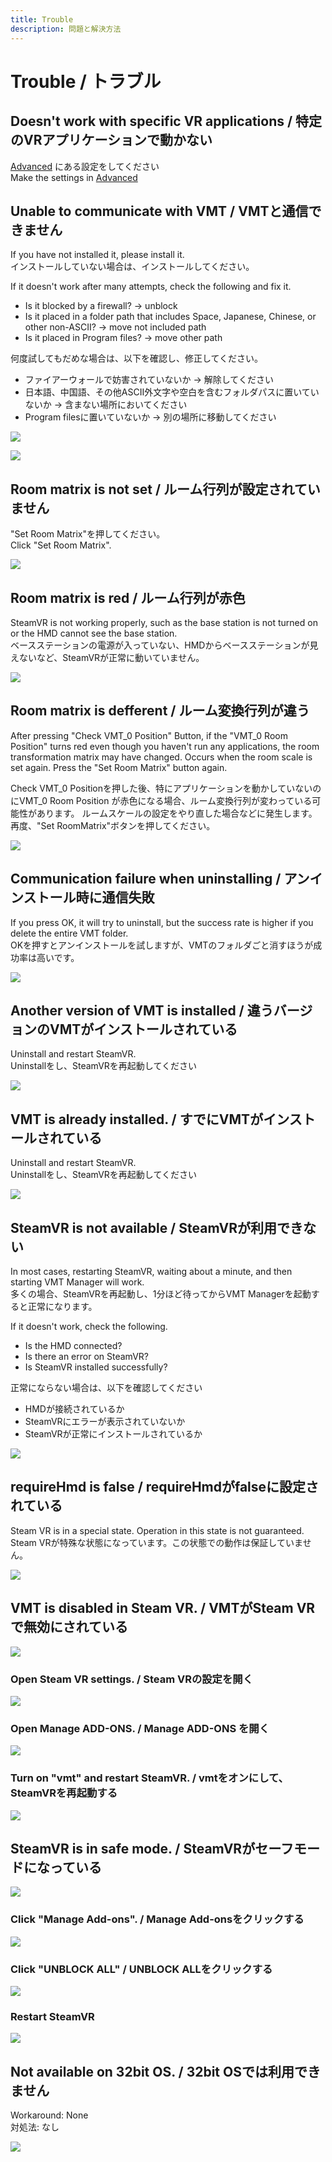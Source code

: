 ```yaml
---
title: Trouble
description: 問題と解決方法
---
```


# Trouble / トラブル

## Doesn't work with specific VR applications / 特定のVRアプリケーションで動かない
[Advanced](advanced.md) にある設定をしてください  
Make the settings in [Advanced](advanced.md)  

## Unable to communicate with VMT / VMTと通信できません
If you have not installed it, please install it.  
インストールしていない場合は、インストールしてください。  

If it doesn't work after many attempts, check the following and fix it.  

+ Is it blocked by a firewall? → unblock
+ Is it placed in a folder path that includes Space, Japanese, Chinese, or other non-ASCII? → move not included path
+ Is it placed in Program files?  → move other path

何度試してもだめな場合は、以下を確認し、修正してください。  

+ ファイアーウォールで妨害されていないか → 解除してください
+ 日本語、中国語、その他ASCII外文字や空白を含むフォルダパスに置いていないか → 含まない場所においてください
+ Program filesに置いていないか → 別の場所に移動してください
  
![](/VirtualMotionTrackerDocument/image/trouble2.png)

![](/VirtualMotionTrackerDocument/image/firewall.png)

## Room matrix is not set / ルーム行列が設定されていません
"Set Room Matrix"を押してください。  
Click "Set Room Matrix".

![](/VirtualMotionTrackerDocument/image/trouble1.png)

## Room matrix is red / ルーム行列が赤色
SteamVR is not working properly, such as the base station is not turned on or the HMD cannot see the base station.   
ベースステーションの電源が入っていない、HMDからベースステーションが見えないなど、SteamVRが正常に動いていません。

![](/VirtualMotionTrackerDocument/image/troubleB.png)

## Room matrix is defferent / ルーム変換行列が違う
After pressing "Check VMT_0 Position" Button, if the "VMT_0 Room Position" turns red even though you haven't run any applications, the room transformation matrix may have changed.
Occurs when the room scale is set again. Press the "Set Room Matrix" button again. 

Check VMT_0 Positionを押した後、特にアプリケーションを動かしていないのにVMT_0 Room Position が赤色になる場合、ルーム変換行列が変わっている可能性があります。
ルームスケールの設定をやり直した場合などに発生します。再度、"Set RoomMatrix"ボタンを押してください。

![](/VirtualMotionTrackerDocument/image/troubleC.png)


## Communication failure when uninstalling / アンインストール時に通信失敗
If you press OK, it will try to uninstall, but the success rate is higher if you delete the entire VMT folder.   
OKを押すとアンインストールを試しますが、VMTのフォルダごと消すほうが成功率は高いです。

![](/VirtualMotionTrackerDocument/image/trouble3.png)

## Another version of VMT is installed / 違うバージョンのVMTがインストールされている
Uninstall and restart SteamVR.  
Uninstallをし、SteamVRを再起動してください

![](/VirtualMotionTrackerDocument/image/trouble4.png)

## VMT is already installed. / すでにVMTがインストールされている
Uninstall and restart SteamVR.  
Uninstallをし、SteamVRを再起動してください

![](/VirtualMotionTrackerDocument/image/trouble5.png)

## SteamVR is not available / SteamVRが利用できない
In most cases, restarting SteamVR, waiting about a minute, and then starting VMT Manager will work.   
多くの場合、SteamVRを再起動し、1分ほど待ってからVMT Managerを起動すると正常になります。

If it doesn't work, check the following. 

+ Is the HMD connected?
+ Is there an error on SteamVR?
+ Is SteamVR installed successfully? 

正常にならない場合は、以下を確認してください

+ HMDが接続されているか
+ SteamVRにエラーが表示されていないか
+ SteamVRが正常にインストールされているか

![](/VirtualMotionTrackerDocument/image/trouble6.png)

## requireHmd is false  / requireHmdがfalseに設定されている
Steam VR is in a special state. Operation in this state is not guaranteed.  
Steam VRが特殊な状態になっています。この状態での動作は保証していません。

![](/VirtualMotionTrackerDocument/image/trouble7.png)

## VMT is disabled in Steam VR. / VMTがSteam VRで無効にされている

![](/VirtualMotionTrackerDocument/image/trouble8_1.png)

### Open Steam VR settings. / Steam VRの設定を開く

![](/VirtualMotionTrackerDocument/image/trouble8_2.png)

### Open Manage ADD-ONS. / Manage ADD-ONS を開く

![](/VirtualMotionTrackerDocument/image/trouble8_3.png)

### Turn on "vmt" and restart SteamVR. / vmtをオンにして、SteamVRを再起動する

![](/VirtualMotionTrackerDocument/image/trouble8_4.png)

## SteamVR is in safe mode. / SteamVRがセーフモードになっている

![](/VirtualMotionTrackerDocument/image/trouble9_1.png)

### Click "Manage Add-ons". / Manage Add-onsをクリックする

![](/VirtualMotionTrackerDocument/image/trouble9_2.png)

### Click "UNBLOCK ALL" / UNBLOCK ALLをクリックする

![](/VirtualMotionTrackerDocument/image/trouble9_3.png)

### Restart SteamVR

![](/VirtualMotionTrackerDocument/image/trouble9_4.png)

## Not available on 32bit OS. / 32bit OSでは利用できません
Workaround: None  
対処法: なし

![](/VirtualMotionTrackerDocument/image/troubleA.png)
